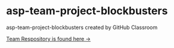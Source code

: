 # asp-team-project-blockbusters
asp-team-project-blockbusters created by GitHub Classroom

[Team Respository is found here ->](https://github.com/mauroidnunes/CO550-Blockbusters)

